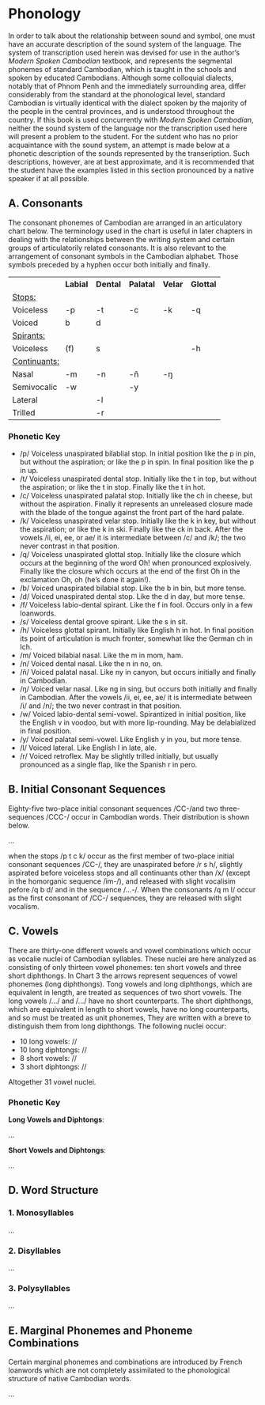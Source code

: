 # Phonology

In order to talk about the relationship between sound and symbol, one must have an accurate description of the sound system of the language. The system of transcription used herein was devised for use in the author’s _Modern Spoken Cambodian_ textbook, and represents the segmental phonemes of standard Cambodian, which is taught in the schools and spoken by educated Cambodians. Although some colloquial dialects, notably that of Phnom Penh and the immediately surrounding area, differ considerably from the standard at the phonological level, standard Cambodian is virtually identical with the dialect spoken by the majority of the people in the central provinces, and is understood throughout the country. If this book is used concurrently with _Modern Spoken Cambodian_, neither the sound system of the language nor the transcription used here will present a problem to the student. For the sutdent who has no prior acquaintance with the sound system, an attempt is made below at a phonetic description of the sounds represented by the transeription. Such descriptions, however, are at best approximate, and it is recommended that the student have the examples listed in this section pronounced by a native speaker if at all possible.

## A. Consonants

The consonant phonemes of Cambodian are arranged in an articulatory chart below. The terminology used in the chart is useful in later chapters in dealing with the relationships between the writing system and certain groups of articulatorily related consonants. It is also relevant to the arrangement of consonant symbols in the Cambodian alphabet. Those symbols preceded by a hyphen occur both initially and finally.

<table>
  <tr>
    <th></th>
    <th>Labial</th>
    <th>Dental</th>
    <th>Palatal</th>
    <th>Velar</th>
    <th>Glottal</th>  
  </tr>
  <tr>
    <td colspan=6><u>Stops:</u></td>
  </tr>
  <tr>
    <td>Voiceless</td>
    <td>-p</td>
    <td>-t</td>
    <td>-c</td>
    <td>-k</td>
    <td>-q</td>
  </tr>
  <tr>
    <td>Voiced</td>
    <td>b</td>
    <td>d</td>
    <td></td>
    <td></td>
    <td></td>
  </tr>
  <tr>
    <td colspan=6><u>Spirants:</u></td>
  </tr>
  <tr>
    <td>Voiceless</td>
    <td>(f)</td>
    <td>s</td>
    <td></td>
    <td></td>
    <td>-h</td>
  </tr>
  <tr>
    <td colspan=6><u>Continuants:</u></td>
  </tr>
  <tr>
    <td>Nasal</td>
    <td>-m</td>
    <td>-n</td>
    <td>-ñ</td>
    <td>-ŋ</td>
    <td></td>
  </tr>
  <tr>
    <td>Semivocalic</td>
    <td>-w</td>
    <td></td>
    <td>-y</td>
    <td></td>
    <td></td>
  </tr>
  <tr>
    <td>Lateral</td>
    <td></td>
    <td>-l</td>
    <td></td>
    <td></td>
    <td></td>
  </tr>
  <tr>
    <td>Trilled</td>
    <td></td>
    <td>-r</td>
    <td></td>
    <td></td>
    <td></td>
  </tr>
</table>

### Phonetic Key

* /p/ Voiceless unaspirated bilablial stop. In initial position like the p in pin, but without the aspiration; or like the p in spin. In final position like the p in up.
* /t/ Voiceless unaspirated dental stop. Initially like the t in top, but without the aspiration; or like the t in stop. Finally like the t in hot.
* /c/ Voiceless unaspirated palatal stop. Initially like the ch in cheese, but without the aspiration. Finally it represents an unreleased closure made with the blade of the tongue against the front part of the hard palate.
* /k/ Voiceless unaspirated velar stop. Initially like the k in key, but without the aspiration; or like the k in ski. Finally like the ck in back. After the vowels /ii, ei, ee, or ae/ it is intermediate between /c/ and /k/; the two never contrast in that position.
* /q/ Voiceless unaspirated glottal stop. Initially like the closure which occurs at the beginning of the word Oh! when pronounced explosively. Finally like the closure which occurs at the end of the first Oh in the exclamation Oh, oh (he’s done it again!).
* /b/ Voiced unaspirated bilabial stop. Like the b in bin, but more tense.
* /d/ Voiced unaspirated dental stop. Like the d in day, but more tense.
* /f/ Voiceless labio-dental spirant. Like the f in fool. Occurs only in a few loanwords.
* /s/ Voiceless dental groove spirant. Like the s in sit.
* /h/ Voiceless glottal spirant. Initially like English h in hot. In final position its point of articulation is much fronter, somewhat like the German ch in Ich.
* /m/ Voiced bilabial nasal. Like the m in mom, ham.
* /n/ Voiced dental nasal. Like the n in no, on.
* /ñ/ Voiced palatal nasal. Like ny in canyon, but occurs initially and finally in Cambodian.
* /ŋ/ Voiced velar nasal. Like ng in sing, but occurs both initially and finally in Cambodian. After the vowels /ii, ei, ee, ae/ it is intermediate between /i/ and /n/; the two never contrast in that position.
* /w/ Voiced labio-dental semi-vowel. Spirantized in initial position, like the English v in voodoo, but with more lip-rounding. May be delabialized in final position.
* /y/ Voiced palatal semi-vowel. Like English y in you, but more tense.
* /l/ Voiced lateral. Like English l in late, ale.
* /r/ Voiced retroflex. May be slightly trilled initially, but usually pronounced as a single flap, like the Spanish r in pero.

## B. Initial Consonant Sequences

Eighty-five two-place initial consonant sequences /CC-/and two three-sequences /CCC-/ occur in Cambodian words. Their distribution is shown below.

... 

when the stops /p t c k/ occur as the first member of two-place initial consonant sequences /CC-/, they are unaspirated before /r s h/, slightly aspirated before voiceless stops and all continuants other than /x/ (except in the homorganic sequence /im-/), and released with slight vocalisim pefore /q b d/ and in the sequence /...-/. When the consonants /q m l/ occur as the first consonant of /CC-/ sequences, they are released with slight vocalism.

## C. Vowels

There are thirty-one different vowels and vowel combinations which occur as vocalie nuclei of Cambodian syllables. These nuclei are here analyzed as consisting of only thirteen vowel phonemes: ten short vowels and three short diphthongs. In Chart 3 the arrows represent sequences of vowel phonemes (long diphthongs). Tong vowels and long diphthongs, which are equivalent in length, are treated as sequences of two short vowels. The long vowels /.../ and /.../ have no short counterparts. The short diphthongs, which are equivalent in length to short vowels, have no long counterparts, and so must be treated as unit phonemes, They are written with a breve to distinguish them from long diphthongs. The following nuclei occur:

- 10 long vowels: //
- 10 long diphtongs: //
- 8 short vowels: //
- 3 short diphtongs: //

Altogether 31 vowel nuclei.

### Phonetic Key

**Long Vowels and Diphtongs**:

...

**Short Vowels and Diphtongs**:

...

## D. Word Structure

### 1. Monosyllables

...

### 2. Disyllables

...

### 3. Polysyllables

...

## E. Marginal Phonemes and Phoneme Combinations

Certain marginal phonemes and combinations are introduced by French loanwords which are not completely assimilated to the phonological structure of native Cambodian words.

...
